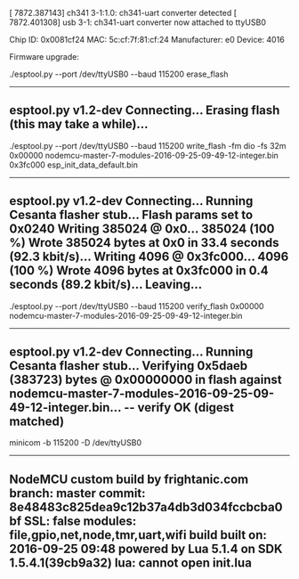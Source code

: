 
[ 7872.387143] ch341 3-1:1.0: ch341-uart converter detected
[ 7872.401308] usb 3-1: ch341-uart converter now attached to ttyUSB0

Chip ID: 0x0081cf24
MAC: 5c:cf:7f:81:cf:24
Manufacturer: e0
Device: 4016

Firmware upgrade:

./esptool.py --port /dev/ttyUSB0 --baud 115200 erase_flash

----------
esptool.py v1.2-dev
Connecting...
Erasing flash (this may take a while)...
----------

./esptool.py --port /dev/ttyUSB0 --baud 115200 write_flash -fm dio -fs 32m 0x00000 nodemcu-master-7-modules-2016-09-25-09-49-12-integer.bin 0x3fc000 esp_init_data_default.bin 

----------
esptool.py v1.2-dev
Connecting...
Running Cesanta flasher stub...
Flash params set to 0x0240
Writing 385024 @ 0x0... 385024 (100 %)
Wrote 385024 bytes at 0x0 in 33.4 seconds (92.3 kbit/s)...
Writing 4096 @ 0x3fc000... 4096 (100 %)
Wrote 4096 bytes at 0x3fc000 in 0.4 seconds (89.2 kbit/s)...
Leaving...
----------

./esptool.py --port /dev/ttyUSB0 --baud 115200 verify_flash 0x00000 nodemcu-master-7-modules-2016-09-25-09-49-12-integer.bin 

----------
esptool.py v1.2-dev
Connecting...
Running Cesanta flasher stub...
Verifying 0x5daeb (383723) bytes @ 0x00000000 in flash against nodemcu-master-7-modules-2016-09-25-09-49-12-integer.bin...
-- verify OK (digest matched)
----------

minicom -b 115200 -D /dev/ttyUSB0

----------
NodeMCU custom build by frightanic.com
        branch: master
        commit: 8e48483c825dea9c12b37a4db3d034fccbcba0bf
        SSL: false
        modules: file,gpio,net,node,tmr,uart,wifi
 build  built on: 2016-09-25 09:48
 powered by Lua 5.1.4 on SDK 1.5.4.1(39cb9a32)
lua: cannot open init.lua
----------

